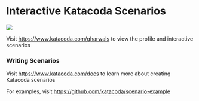 # Interactive Katacoda Scenarios

[![](http://shields.katacoda.com/katacoda/gharwals/count.svg)](https://www.katacoda.com/gharwals "Get your profile on Katacoda.com")

Visit https://www.katacoda.com/gharwals to view the profile and interactive scenarios

### Writing Scenarios
Visit https://www.katacoda.com/docs to learn more about creating Katacoda scenarios

For examples, visit https://github.com/katacoda/scenario-example
